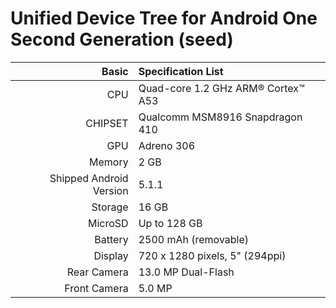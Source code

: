 Unified Device Tree for Android One Second Generation (seed)
============================================================
Basic   | Specification List
-------:|:-------------------------
CPU     | Quad-core 1.2 GHz ARM® Cortex™ A53
CHIPSET | Qualcomm MSM8916 Snapdragon 410
GPU     | Adreno 306
Memory  | 2 GB
Shipped Android Version | 5.1.1
Storage | 16 GB
MicroSD | Up to 128 GB
Battery | 2500 mAh (removable)
Display | 720 x 1280 pixels, 5" (294ppi)
Rear Camera  | 13.0 MP Dual-Flash
Front Camera | 5.0 MP
